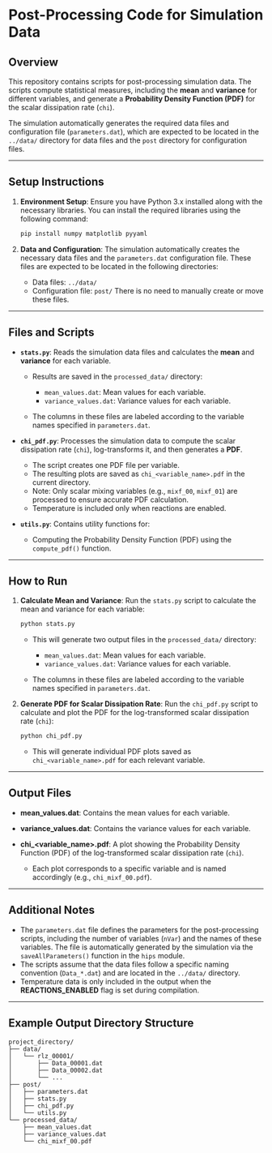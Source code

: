 # Post-Processing Code for Simulation Data

## Overview

This repository contains scripts for post-processing simulation data. The scripts compute statistical measures, including the **mean** and **variance** for different variables, and generate a **Probability Density Function (PDF)** for the scalar dissipation rate (`chi`).

The simulation automatically generates the required data files and configuration file (`parameters.dat`), which are expected to be located in the `../data/` directory for data files and the `post` directory for configuration files.

---

## Setup Instructions

1. **Environment Setup**:
   Ensure you have Python 3.x installed along with the necessary libraries. You can install the required libraries using the following command:

   ```bash
   pip install numpy matplotlib pyyaml
   ```

2. **Data and Configuration**:
   The simulation automatically creates the necessary data files and the `parameters.dat` configuration file. These files are expected to be located in the following directories:

   * Data files: `../data/`
   * Configuration file: `post/`
     There is no need to manually create or move these files.

---

## Files and Scripts

* **`stats.py`**:
  Reads the simulation data files and calculates the **mean** and **variance** for each variable.

  * Results are saved in the `processed_data/` directory:

    * `mean_values.dat`: Mean values for each variable.
    * `variance_values.dat`: Variance values for each variable.
  * The columns in these files are labeled according to the variable names specified in `parameters.dat`.

* **`chi_pdf.py`**:
  Processes the simulation data to compute the scalar dissipation rate (`chi`), log-transforms it, and then generates a **PDF**.

  * The script creates one PDF file per variable.
  * The resulting plots are saved as `chi_<variable_name>.pdf` in the current directory.
  * Note: Only scalar mixing variables (e.g., `mixf_00`, `mixf_01`) are processed to ensure accurate PDF calculation.
  * Temperature is included only when reactions are enabled.

* **`utils.py`**:
  Contains utility functions for:

    * Computing the Probability Density Function (PDF) using the `compute_pdf()` function.

---

## How to Run

1. **Calculate Mean and Variance**:
   Run the `stats.py` script to calculate the mean and variance for each variable:

   ```bash
   python stats.py
   ```

   * This will generate two output files in the `processed_data/` directory:

     * `mean_values.dat`: Mean values for each variable.
     * `variance_values.dat`: Variance values for each variable.
   * The columns in these files are labeled according to the variable names specified in `parameters.dat`.

2. **Generate PDF for Scalar Dissipation Rate**:
   Run the `chi_pdf.py` script to calculate and plot the PDF for the log-transformed scalar dissipation rate (`chi`):

   ```bash
   python chi_pdf.py
   ```

   * This will generate individual PDF plots saved as `chi_<variable_name>.pdf` for each relevant variable.

---

## Output Files

* **mean\_values.dat**: Contains the mean values for each variable.
* **variance\_values.dat**: Contains the variance values for each variable.
* **chi\_\<variable\_name>.pdf**: A plot showing the Probability Density Function (PDF) of the log-transformed scalar dissipation rate (`chi`).

  * Each plot corresponds to a specific variable and is named accordingly (e.g., `chi_mixf_00.pdf`).

---

## Additional Notes

* The `parameters.dat` file defines the parameters for the post-processing scripts, including the number of variables (`nVar`) and the names of these variables. The file is automatically generated by the simulation via the `saveAllParameters()` function in the `hips` module.
* The scripts assume that the data files follow a specific naming convention (`Data_*.dat`) and are located in the `../data/` directory.
* Temperature data is only included in the output when the **REACTIONS\_ENABLED** flag is set during compilation.

---

## Example Output Directory Structure

```
project_directory/
├── data/
│   └── rlz_00001/
│       ├── Data_00001.dat
│       ├── Data_00002.dat
│       └── ...
├── post/
│   ├── parameters.dat
│   ├── stats.py
│   ├── chi_pdf.py
│   └── utils.py
└── processed_data/
    ├── mean_values.dat
    ├── variance_values.dat
    └── chi_mixf_00.pdf
```


